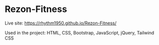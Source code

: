 # Rezon-Fitness

Live site: https://rhythm1950.github.io/Rezon-Fitness/

Used in the project: HTML, CSS, Bootstrap, JavaScript, jQuery, Tailwind CSS
